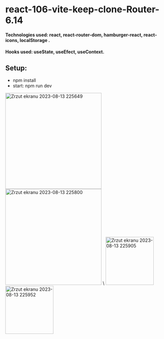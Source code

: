 # react-106-vite-keep-clone-Router-6.14

#### Technologies used: react, react-router-dom, hamburger-react, react-icons, localStorage .
#### Hooks used: useState, useEfect, useContext.
## Setup:
* npm install
* start: npm run dev

<img width="300" alt="Zrzut ekranu 2023-08-13 225649" src="https://github.com/ajarek/react-106-vite-keep-clone-Router-6.14/assets/61388692/fa8c4521-6c21-4ce1-bb83-55e5f3b5fa5a">
<img width="300" alt="Zrzut ekranu 2023-08-13 225800" src="https://github.com/ajarek/react-106-vite-keep-clone-Router-6.14/assets/61388692/b670dd9e-8ae9-4d2b-8b66-1b05408dce32"> \

<img width="150" alt="Zrzut ekranu 2023-08-13 225905" src="https://github.com/ajarek/react-106-vite-keep-clone-Router-6.14/assets/61388692/83daa5d8-bcd6-4beb-bc11-be99f8fd431b">
<img width="150" alt="Zrzut ekranu 2023-08-13 225952" src="https://github.com/ajarek/react-106-vite-keep-clone-Router-6.14/assets/61388692/d3e3e3a4-69fe-4216-bf50-1d3f5f6603d9">
